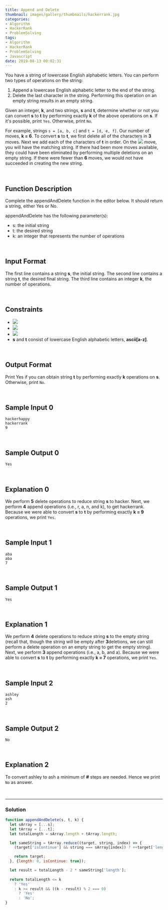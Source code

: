 ```yaml
---
title: Append and Delete
thumbnail: images/gallery/thumbnails/hackerrank.jpg
categories:
- Algorithm
- HackerRank
- ProblemSolving
tags:
- Algorithm
- HackerRank
- ProblemSolving
- Javascript
date: 2019-08-13 00:02:31
---
```

  
  

You have a string of lowercase English alphabetic letters. You can perform two types of operations on the string:

1. Append a lowercase English alphabetic letter to the end of the string.  
2. Delete the last character in the string. Performing this operation on an empty string results in an empty string.  

Given an integer, **k**, and two strings, **s** and **t**, determine whether or not you can convert **s** to **t** by performing exactly **k** of the above operations on **s**. If it's possible, print `Yes`. Otherwise, print `No`.

For example, strings `s = [a, b, c]` and `t = [d, e, f]`. Our number of moves, **k = 6**. To convert **s** to **t**, we first delete all of the characters in **3** moves. Next we add each of the characters of **t** in order. On the ![](https://latex.codecogs.com/gif.latex?6^{th}) move, you will have the matching string. If there had been more moves available, they could have been eliminated by performing multiple deletions on an empty string. If there were fewer than **6** moves, we would not have succeeded in creating the new string.

<br/>
<!-- more -->

## Function Description

Complete the appendAndDelete function in the editor below. It should return a string, either Yes or No.

appendAndDelete has the following parameter(s):

- s: the initial string
- t: the desired string
- k: an integer that represents the number of operations

<br/>

## Input Format

The first line contains a string **s**, the initial string. 
The second line contains a string **t**, the desired final string. 
The third line contains an integer **k**, the number of operations.

<br/>

## Constraints

- ![](https://latex.codecogs.com/gif.latex?1\leq&space;|s|\leq&space;100)  
- ![](https://latex.codecogs.com/gif.latex?1\leq&space;|t|\leq&space;100)  
- ![](https://latex.codecogs.com/gif.latex?1\leq&space;k\leq&space;100)  
- **s** and **t** consist of lowercase English alphabetic letters, **ascii[a-z]**.

<br/>

## Output Format

Print Yes if you can obtain string **t** by performing exactly **k** operations on **s**. Otherwise, print `No`.

<br/>

## Sample Input 0
```
hackerhappy
hackerrank
9
```

<br/>

## Sample Output 0
```
Yes
```

<br/>

## Explanation 0

We perform **5** delete operations to reduce string **s** to hacker. Next, we perform **4** append operations (i.e., r, a, n, and k), to get hackerrank. Because we were able to convert **s** to **t** by performing exactly **k = 9** operations, we print `Yes`.

<br/>

## Sample Input 1
```
aba
aba
7
```

<br/>

## Sample Output 1
```
Yes
```

<br/>

## Explanation 1

We perform **4** delete operations to reduce string **s** to the empty string (recall that, though the string will be empty after **3**deletions, we can still perform a delete operation on an empty string to get the empty string). Next, we perform **3** append operations (i.e., a, b, and a). Because we were able to convert **s** to **t** by performing exactly **k = 7** operations, we print `Yes`.

<br/>

## Sample Input 2
```
ashley
ash
2
```

<br/>

## Sample Output 2
```
No
```

<br/>

## Explanation 2

To convert ashley to ash a minimum of **#** steps are needed. Hence we print `No` as answer.

<br/>

---

### Solution

```javascript
function appendAndDelete(s, t, k) {
  let sArray = [...s];
  let tArray = [...t];
  let totalLength = sArray.length + tArray.length;

  let sameString = tArray.reduce((target, string, index) => {
    (target['isContinue'] && string === sArray[index]) ? ++target['length'] : (target['isContinue'] = false);

    return target;
  }, {length: 0, isContinue: true});

  let result = totalLength - 2 * sameString['length'];
  
  return totalLength <= k
    ? 'Yes'
    : k >= result && ((k - result) % 2 === 0)
      ? 'Yes'
      : 'No';
}
```